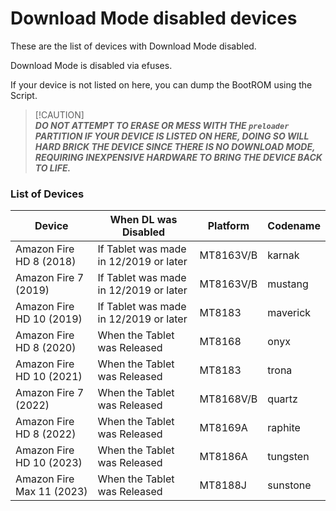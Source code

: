 # Download Mode disabled devices
These are the list of devices with Download Mode disabled.

Download Mode is disabled via efuses.

If your device is not listed on here, you can dump the BootROM using the Script.

> [!CAUTION]\
> ***__DO NOT ATTEMPT TO ERASE OR MESS WITH THE `preloader` PARTITION IF YOUR DEVICE IS LISTED ON HERE, DOING SO WILL HARD BRICK THE DEVICE SINCE THERE IS NO DOWNLOAD MODE, REQUIRING INEXPENSIVE HARDWARE TO BRING THE DEVICE BACK TO LIFE.__***

### List of Devices
| Device | When DL was Disabled | Platform | Codename |
| ------------- | ------------- | ------------- | ------------- |
| Amazon Fire HD 8 (2018)  | If Tablet was made in 12/2019 or later | MT8163V/B | karnak |
| Amazon Fire 7 (2019)  | If Tablet was made in 12/2019 or later | MT8163V/B | mustang |
| Amazon Fire HD 10 (2019)  | If Tablet was made in 12/2019 or later | MT8183 | maverick |
| Amazon Fire HD 8 (2020) | When the Tablet was Released | MT8168 | onyx |
| Amazon Fire HD 10 (2021) | When the Tablet was Released | MT8183 | trona |
| Amazon Fire 7 (2022) | When the Tablet was Released | MT8168V/B | quartz |
| Amazon Fire HD 8 (2022) | When the Tablet was Released | MT8169A | raphite |
| Amazon Fire HD 10 (2023) | When the Tablet was Released | MT8186A | tungsten |
| Amazon Fire Max 11 (2023) | When the Tablet was Released | MT8188J | sunstone |
